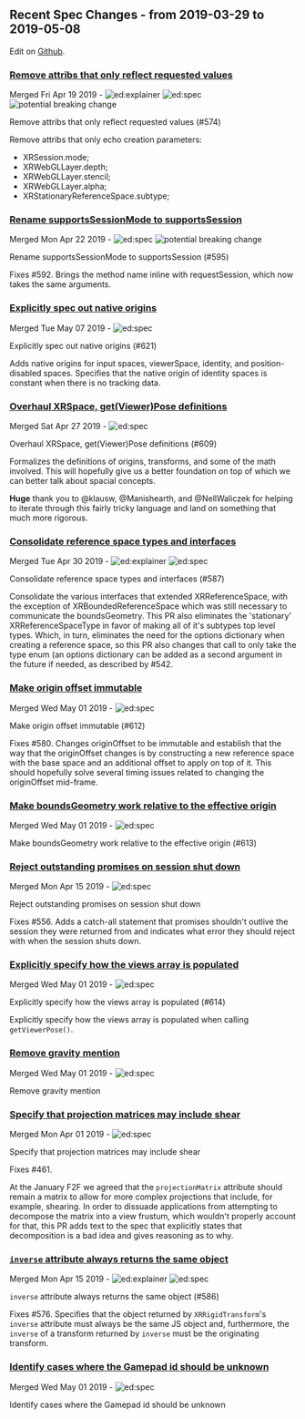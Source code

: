 ## Recent Spec Changes - from 2019-03-29 to 2019-05-08

Edit on [Github](https://github.com/immersive-web/administrivia/blob/master/newsletter/2019-03-29-to-2019-05-08-Recent_Spec_Changes.md).
### [Remove attribs that only reflect requested values](https://github.com/immersive-web/webxr/pull/574)

Merged Fri Apr 19 2019 - ![ed:explainer](https://iw-newsletter-generator.glitch.me/svg/?text=ed%3Aexplainer&bgcolor=875fb7) ![ed:spec](https://iw-newsletter-generator.glitch.me/svg/?text=ed%3Aspec&bgcolor=875fb7) ![potential breaking change](https://iw-newsletter-generator.glitch.me/svg/?text=potential%20breaking%20change&bgcolor=d32a6b)

Remove attribs that only reflect requested values (#574)

Remove attribs that only echo creation parameters:

 - XRSession.mode;
 - XRWebGLLayer.depth;
 - XRWebGLLayer.stencil;
 - XRWebGLLayer.alpha;
 - XRStationaryReferenceSpace.subtype;



### [Rename supportsSessionMode to supportsSession](https://github.com/immersive-web/webxr/pull/595)

Merged Mon Apr 22 2019 - ![ed:spec](https://iw-newsletter-generator.glitch.me/svg/?text=ed%3Aspec&bgcolor=875fb7) ![potential breaking change](https://iw-newsletter-generator.glitch.me/svg/?text=potential%20breaking%20change&bgcolor=d32a6b)

Rename supportsSessionMode to supportsSession (#595)

Fixes #592. Brings the method name inline with requestSession, which now takes the
same arguments.



### [Explicitly spec out native origins](https://github.com/immersive-web/webxr/pull/621)

Merged Tue May 07 2019 - ![ed:spec](https://iw-newsletter-generator.glitch.me/svg/?text=ed%3Aspec&bgcolor=875fb7)

Explicitly spec out native origins (#621)

Adds native origins for input spaces, viewerSpace, identity, and position-disabled spaces. Specifies that the native origin of identity spaces is constant when there is no tracking data.



### [Overhaul XRSpace, get(Viewer)Pose definitions](https://github.com/immersive-web/webxr/pull/609)

Merged Sat Apr 27 2019 - ![ed:spec](https://iw-newsletter-generator.glitch.me/svg/?text=ed%3Aspec&bgcolor=875fb7)

Overhaul XRSpace, get(Viewer)Pose definitions (#609)

Formalizes the definitions of origins, transforms, and some of the math
involved. This will hopefully give us a better foundation on top of which
we can better talk about spacial concepts.

**Huge** thank you to @klausw, @Manishearth, and @NellWaliczek
for helping to iterate through this fairly tricky language and land on
something that much more rigorous.



### [Consolidate reference space types and interfaces](https://github.com/immersive-web/webxr/pull/587)

Merged Tue Apr 30 2019 - ![ed:explainer](https://iw-newsletter-generator.glitch.me/svg/?text=ed%3Aexplainer&bgcolor=875fb7) ![ed:spec](https://iw-newsletter-generator.glitch.me/svg/?text=ed%3Aspec&bgcolor=875fb7)

Consolidate reference space types and interfaces (#587)

Consolidate the various interfaces that extended XRReferenceSpace, with the exception of XRBoundedReferenceSpace which was still necessary to communicate the boundsGeometry. This PR also eliminates the 'stationary' XRReferenceSpaceType in favor of making all of it's subtypes top level types. Which, in turn, eliminates the need for the options dictionary when creating a reference space, so this PR also changes that call to only take the type enum (an options dictionary can be added as a second argument in the future if needed, as described by #542.



### [Make origin offset immutable](https://github.com/immersive-web/webxr/pull/612)

Merged Wed May 01 2019 - ![ed:spec](https://iw-newsletter-generator.glitch.me/svg/?text=ed%3Aspec&bgcolor=875fb7)

Make origin offset immutable (#612)

Fixes #580. Changes originOffset to be immutable and establish that the
way that the originOffset changes is by constructing a new reference
space with the base space and an additional offset to apply on top of
it. This should hopefully solve several timing issues related to
changing the originOffset mid-frame.



### [Make boundsGeometry work relative to the effective origin](https://github.com/immersive-web/webxr/pull/613)

Merged Wed May 01 2019 - ![ed:spec](https://iw-newsletter-generator.glitch.me/svg/?text=ed%3Aspec&bgcolor=875fb7)

Make boundsGeometry work relative to the effective origin (#613)



### [Reject outstanding promises on session shut down](https://github.com/immersive-web/webxr/pull/585)

Merged Mon Apr 15 2019 - ![ed:spec](https://iw-newsletter-generator.glitch.me/svg/?text=ed%3Aspec&bgcolor=875fb7)

Reject outstanding promises on session shut down

Fixes #556. Adds a catch-all statement that promises shouldn't outlive
the session they were returned from and indicates what error they should
reject with when the session shuts down.



### [Explicitly specify how the views array is populated](https://github.com/immersive-web/webxr/pull/614)

Merged Wed May 01 2019 - ![ed:spec](https://iw-newsletter-generator.glitch.me/svg/?text=ed%3Aspec&bgcolor=875fb7)

Explicitly specify how the views array is populated (#614)

Explicitly specify how the views array is populated when calling `getViewerPose()`.



### [Remove gravity mention](https://github.com/immersive-web/webxr/pull/616)

Merged Wed May 01 2019 - ![ed:spec](https://iw-newsletter-generator.glitch.me/svg/?text=ed%3Aspec&bgcolor=875fb7)

Remove gravity mention



### [Specify that projection matrices may include shear](https://github.com/immersive-web/webxr/pull/575)

Merged Mon Apr 01 2019 - ![ed:spec](https://iw-newsletter-generator.glitch.me/svg/?text=ed%3Aspec&bgcolor=875fb7)

Specify that projection matrices may include shear

Fixes #461.

At the January F2F we agreed that the `projectionMatrix` attribute
should remain a matrix to allow for more complex projections that
include, for example, shearing. In order to dissuade applications from
attempting to decompose the matrix into a view frustum, which wouldn't
properly account for that, this PR adds text to the spec that explicitly
states that decomposition is a bad idea and gives reasoning as to why.



### [`inverse` attribute always returns the same object](https://github.com/immersive-web/webxr/pull/586)

Merged Mon Apr 15 2019 - ![ed:explainer](https://iw-newsletter-generator.glitch.me/svg/?text=ed%3Aexplainer&bgcolor=875fb7) ![ed:spec](https://iw-newsletter-generator.glitch.me/svg/?text=ed%3Aspec&bgcolor=875fb7)

`inverse` attribute always returns the same object (#586)

Fixes #576. Specifies that the object returned by `XRRigidTransform`'s
`inverse` attribute must always be the same JS object and, furthermore,
the `inverse` of a transform returned by `inverse` must be the
originating transform.



### [Identify cases where the Gamepad id should be unknown](https://github.com/immersive-web/webxr/pull/615)

Merged Wed May 01 2019 - ![ed:spec](https://iw-newsletter-generator.glitch.me/svg/?text=ed%3Aspec&bgcolor=875fb7)

Identify cases where the Gamepad id should be unknown


